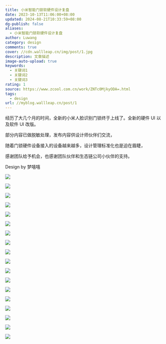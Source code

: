 ```yaml
---
title: 小米智能门锁软硬件设计复盘
date: 2023-10-13T11:06:00+08:00
updated: 2024-08-21T10:33:59+08:00
dg-publish: false
aliases:
  - 小米智能门锁软硬件设计复盘
author: Luwang
category: design
comments: true
cover: //cdn.wallleap.cn/img/post/1.jpg
description: 文章描述
image-auto-upload: true
keywords:
  - 关键词1
  - 关键词2
  - 关键词3
rating: 1
source: https://www.zcool.com.cn/work/ZNTc0MjkyODA=.html
tags:
  - design
url: //myblog.wallleap.cn/post/1
---
```


经历了大几个月的时间，全新的小米人脸识别门锁终于上线了。全新的硬件 UI 以及软件 UI 改版。

部分内容已做脱敏处理，发布内容供设计师伙伴们交流，

随着门锁硬件设备接入的设备越来越多，设计管理标准化也是迫在眉睫，

感谢团队给予机会，也感谢团队伙伴和生态链公司小伙伴的支持。

Design by 梦嘻嘻

![](https://cdn.wallleap.cn/img/pic/illustration/202310131107215.png)

![](https://cdn.wallleap.cn/img/pic/illustration/202310131108834.png)

![](https://cdn.wallleap.cn/img/pic/illustration/202310131108279.png)

![](https://cdn.wallleap.cn/img/pic/illustration/202310131108724.png)

![](https://cdn.wallleap.cn/img/pic/illustration/202310131109867.jpg)

![](https://cdn.wallleap.cn/img/pic/illustration/202310131109171.jpg)

![](https://cdn.wallleap.cn/img/pic/illustration/202310131110571.jpg)

![](https://cdn.wallleap.cn/img/pic/illustration/202310131110466.png)

![](https://cdn.wallleap.cn/img/pic/illustration/202310131110761.png)

![](https://cdn.wallleap.cn/img/pic/illustration/202310131111355.png)

![](https://cdn.wallleap.cn/img/pic/illustration/202310131111878.png)

![](https://cdn.wallleap.cn/img/pic/illustration/202310131111491.png)

![](https://cdn.wallleap.cn/img/pic/illustration/202310131111577.png)

![](https://cdn.wallleap.cn/img/pic/illustration/202310131111542.png)

![](https://cdn.wallleap.cn/img/pic/illustration/202310131112034.png)

![](https://cdn.wallleap.cn/img/pic/illustration/202310131112334.png)

![](https://cdn.wallleap.cn/img/pic/illustration/202310131112380.png)

![](https://cdn.wallleap.cn/img/pic/illustration/202310131112712.png)
